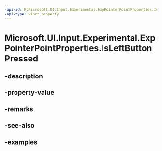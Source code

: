 ```yaml
---
-api-id: P:Microsoft.UI.Input.Experimental.ExpPointerPointProperties.IsLeftButtonPressed
-api-type: winrt property
---
```


# Microsoft.UI.Input.Experimental.ExpPointerPointProperties.IsLeftButtonPressed

<!--
public bool IsLeftButtonPressed { get; }
-->


## -description

## -property-value

## -remarks

## -see-also

## -examples


